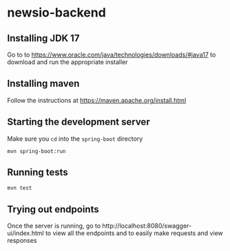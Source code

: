 # newsio-backend

## Installing JDK 17
Go to to https://www.oracle.com/java/technologies/downloads/#java17 to download and run the appropriate installer

## Installing maven
Follow the instructions at https://maven.apache.org/install.html

## Starting the development server
Make sure you `cd` into the `spring-boot` directory

``` mvn spring-boot:run ```

## Running tests
``` mvn test ```

## Trying out endpoints
Once the server is running, go to http://localhost:8080/swagger-ui/index.html to view all the endpoints and to easily make requests and view responses
